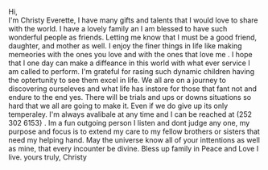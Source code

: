 Hi,  
    I'm Christy Everette, I have many gifts and talents that I would love to share with the world. I have a lovely family an I am blessed to have such wonderful people as friends.  Letting me know that I must be a good friend, daughter, and mother as well. I enjoy the finer things in life like making memeories with the ones you love and with the ones that love me . I hope that I one day can make a diffeance in this world with what ever service I am called to perform. I'm grateful for rasing such dynamic children having the optertunity to see them excel in life. We all are on a journey to discovering ourseleves and what life has instore for those that fant not and endure to the end yes.  There will be trials and ups or downs situations so hard that we all are going to make it. Even if we do give up its only temperaley.  I'm always avalibale at any time and I can be reached at (252 302 6153} 
. Im a fun outgoing person I listen and dont judge any one, my purpose and focus is to extend my care to my fellow brothers or sisters that need my helping hand. May the universe know all of your inttentions as well as mine, that every incounter be divine. Bless up family in Peace and Love I live. yours truly, Christy 
